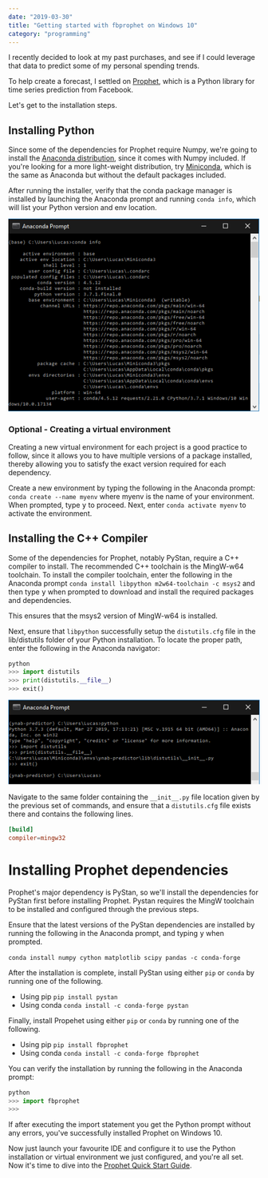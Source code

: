 ```yaml
---
date: "2019-03-30"
title: "Getting started with fbprophet on Windows 10"
category: "programming"
---
```


I recently decided to look at my past purchases, and see if I could leverage that data to predict some of my personal spending trends.

To help create a forecast, I settled on [Prophet](https://facebook.github.io/prophet/), which is a Python library for time series prediction from Facebook.

Let's get to the installation steps.

## Installing Python

Since some of the dependencies for Prophet require Numpy, we're going to install the [Anaconda distribution](https://www.anaconda.com/distribution/), since it comes with Numpy included. If you're looking for a more light-weight distribution, try [Miniconda](https://docs.conda.io/en/latest/miniconda.html), which is the same as Anaconda but without the default packages included.

After running the installer, verify that the conda package manager is installed by launching the Anaconda prompt and running `conda info`, which will list your Python version and env location.

![Screenshot showing the output of conda info command](./conda-info.png)

### Optional - Creating a virtual environment

Creating a new virtual environment for each project is a good practice to follow, since it allows you to have multiple versions of a package installed, thereby allowing you to satisfy the exact version required for each dependency.

Create a new environment by typing the following in the Anaconda prompt: `conda create --name myenv` where myenv is the name of your environment. When prompted, type <kbd>y</kbd> to proceed. Next, enter `conda activate myenv` to activate the environment.

## Installing the C++ Compiler

Some of the dependencies for Prophet, notably PyStan, require a C++ compiler to install. The recommended C++ toolchain is the MingW-w64 toolchain. To install the compiler toolchain, enter the following in the Anaconda prompt `conda install libpython m2w64-toolchain -c msys2` and then type <kbd>y</kbd> when prompted to download and install the required packages and dependencies.

This ensures that the msys2 version of MingW-w64 is installed.

Next, ensure that `libpython` successfully setup the `distutils.cfg` file in the lib/distutils folder of your Python installation. To locate the proper path, enter the following in the Anaconda navigator:

```python
python
>>> import distutils
>>> print(distutils.__file__)
>>> exit()
```

![Screenshot showing the location of distutils.cfg](./distutils-cfg.png)

Navigate to the same folder containing the `__init__.py` file location given by the previous set of commands, and ensure that a `distutils.cfg` file exists there and contains the following lines.

```toml
[build]
compiler=mingw32
```

# Installing Prophet dependencies

Prophet's major dependency is PyStan, so we'll install the dependencies for PyStan first before installing Prophet. Pystan requires the MingW toolchain to be installed and configured through the previous steps.

Ensure that the latest versions of the PyStan dependencies are installed by running the following in the Anaconda prompt, and typing <kbd>y</kbd> when prompted.

`conda install numpy cython matplotlib scipy pandas -c conda-forge`

After the installation is complete, install PyStan using either `pip` or `conda` by running one of the following.

- Using pip `pip install pystan`
- Using conda `conda install -c conda-forge pystan`

Finally, install Propehet using either `pip` or `conda` by running one of the following.

- Using pip `pip install fbprophet`
- Using conda `conda install -c conda-forge fbprophet`

You can verify the installation by running the following in the Anaconda prompt:

```python
python
>>> import fbprophet
>>>
```

If after executing the import statement you get the Python prompt without any errors, you've successfully installed Prophet on Windows 10.

Now just launch your favourite IDE and configure it to use the Python installation or virtual environment we just configured, and you're all set. Now it's time to dive into the [Prophet Quick Start Guide](https://facebook.github.io/prophet/docs/quick_start.html#python-api).
